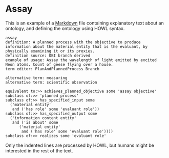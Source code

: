 # Assay

This is an example of a [Markdown](http://commonmark.org) file containing explanatory text about an ontology, and defining the ontology using HOWL syntax.

    assay
    definition: A planned process with the objective to produce information about the material entity that is the evaluant, by physically examining it or its proxies.
    definition source: OBI branch derived
    example of usage: Assay the wavelength of light emitted by excited Neon atoms. Count of geese flying over a house.
    term editor: PlanAndPlannedProcess Branch

    alternative term: measuring
    alternative term: scientific observation

    equivalent to:>> achieves_planned_objective some 'assay objective'
    subclass of:>> 'planned process'
    subclass of:>> has_specified_input some
      ('material entity'
       and ('has role' some 'evaluant role'))
    subclass of:>> has_specified_output some
      ('information content entity'
       and ('is about' some
          ('material entity'
           and ('has role' some 'evaluant role'))))
    subclass of:>> realizes some 'evaluant role'

Only the indented lines are processed by HOWL, but humans might be interested in the rest of the text.
